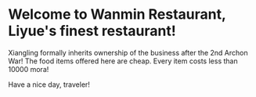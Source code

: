 # Welcome to Wanmin Restaurant, Liyue's finest restaurant! 
Xiangling formally inherits ownership of the business after the 2nd Archon War!
The food items offered here are cheap. Every item costs less than 10000 mora!

Have a nice day, traveler!
